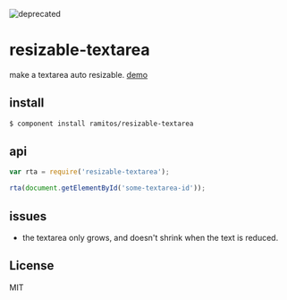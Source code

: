 ![deprecated](https://img.shields.io/badge/status-deprecated-red.svg?style=plastic)

# resizable-textarea

make a textarea auto resizable. [demo](http://ramitos.github.com/resizable-textarea/)

## install

```bash
$ component install ramitos/resizable-textarea
```

## api

```js
var rta = require('resizable-textarea');

rta(document.getElementById('some-textarea-id'));
```

## issues

 * the textarea only grows, and doesn't shrink when the text is reduced.

## License

MIT
